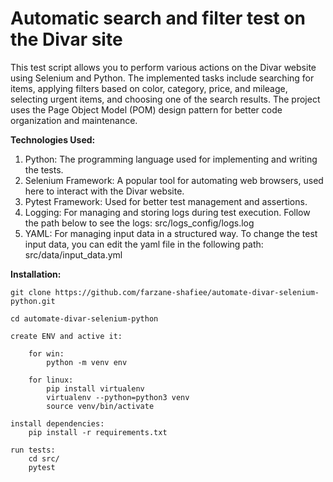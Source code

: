 # Automatic search and filter test on the Divar site

This test script allows you to perform various actions on the Divar website using Selenium and Python. The implemented tasks include searching for items, applying filters based on color, category, price, and mileage, selecting urgent items, and choosing one of the search results. The project uses the Page Object Model (POM) design pattern for better code organization and maintenance.

**Technologies Used:**

1. Python: The programming language used for implementing and writing the tests.
2. Selenium Framework: A popular tool for automating web browsers, used here to interact with the Divar website.
3. Pytest Framework: Used for better test management and assertions.
4. Logging: For managing and storing logs during test execution.
   Follow the path below to see the logs: src/logs_config/logs.log
5. YAML: For managing input data in a structured way.
   To change the test input data, you can edit the yaml file in the following path: src/data/input_data.yml

**Installation:**

    git clone https://github.com/farzane-shafiee/automate-divar-selenium-python.git

    cd automate-divar-selenium-python
    
    create ENV and active it:

        for win: 
            python -m venv env

        for linux: 
            pip install virtualenv
            virtualenv --python=python3 venv
            source venv/bin/activate

    install dependencies:
        pip install -r requirements.txt

    run tests:
        cd src/
        pytest

